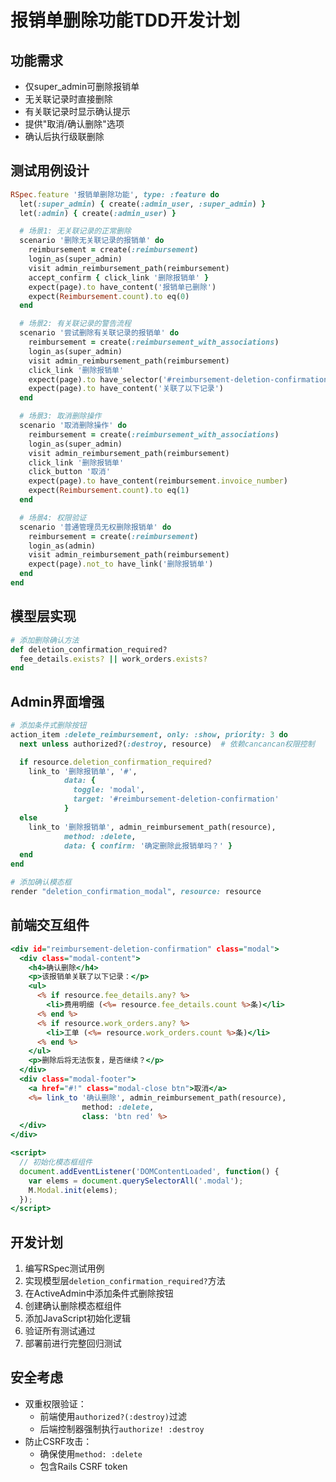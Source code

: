 # 报销单删除功能TDD开发计划

## 功能需求
- 仅super_admin可删除报销单
- 无关联记录时直接删除
- 有关联记录时显示确认提示
- 提供"取消/确认删除"选项
- 确认后执行级联删除

## 测试用例设计
```ruby
RSpec.feature '报销单删除功能', type: :feature do
  let(:super_admin) { create(:admin_user, :super_admin) }
  let(:admin) { create(:admin_user) }

  # 场景1: 无关联记录的正常删除
  scenario '删除无关联记录的报销单' do
    reimbursement = create(:reimbursement)
    login_as(super_admin)
    visit admin_reimbursement_path(reimbursement)
    accept_confirm { click_link '删除报销单' }
    expect(page).to have_content('报销单已删除')
    expect(Reimbursement.count).to eq(0)
  end

  # 场景2: 有关联记录的警告流程
  scenario '尝试删除有关联记录的报销单' do
    reimbursement = create(:reimbursement_with_associations)
    login_as(super_admin)
    visit admin_reimbursement_path(reimbursement)
    click_link '删除报销单'
    expect(page).to have_selector('#reimbursement-deletion-confirmation')
    expect(page).to have_content('关联了以下记录')
  end

  # 场景3: 取消删除操作
  scenario '取消删除操作' do
    reimbursement = create(:reimbursement_with_associations)
    login_as(super_admin)
    visit admin_reimbursement_path(reimbursement)
    click_link '删除报销单'
    click_button '取消'
    expect(page).to have_content(reimbursement.invoice_number)
    expect(Reimbursement.count).to eq(1)
  end

  # 场景4: 权限验证
  scenario '普通管理员无权删除报销单' do
    reimbursement = create(:reimbursement)
    login_as(admin)
    visit admin_reimbursement_path(reimbursement)
    expect(page).not_to have_link('删除报销单')
  end
end
```

## 模型层实现
```ruby:app/models/reimbursement.rb
# 添加删除确认方法
def deletion_confirmation_required?
  fee_details.exists? || work_orders.exists?
end
```

## Admin界面增强
```ruby:app/admin/reimbursements.rb
# 添加条件式删除按钮
action_item :delete_reimbursement, only: :show, priority: 3 do
  next unless authorized?(:destroy, resource)  # 依赖cancancan权限控制

  if resource.deletion_confirmation_required?
    link_to '删除报销单', '#', 
            data: { 
              toggle: 'modal',
              target: '#reimbursement-deletion-confirmation'
            }
  else
    link_to '删除报销单', admin_reimbursement_path(resource), 
            method: :delete, 
            data: { confirm: '确定删除此报销单吗？' }
  end
end

# 添加确认模态框
render "deletion_confirmation_modal", resource: resource
```

## 前端交互组件
```erb:app/views/active_admin/reimbursements/_deletion_confirmation_modal.html.erb
<div id="reimbursement-deletion-confirmation" class="modal">
  <div class="modal-content">
    <h4>确认删除</h4>
    <p>该报销单关联了以下记录：</p>
    <ul>
      <% if resource.fee_details.any? %>
        <li>费用明细 (<%= resource.fee_details.count %>条)</li>
      <% end %>
      <% if resource.work_orders.any? %>
        <li>工单 (<%= resource.work_orders.count %>条)</li>
      <% end %>
    </ul>
    <p>删除后将无法恢复，是否继续？</p>
  </div>
  <div class="modal-footer">
    <a href="#!" class="modal-close btn">取消</a>
    <%= link_to '确认删除', admin_reimbursement_path(resource), 
                method: :delete, 
                class: 'btn red' %>
  </div>
</div>

<script>
  // 初始化模态框组件
  document.addEventListener('DOMContentLoaded', function() {
    var elems = document.querySelectorAll('.modal');
    M.Modal.init(elems);
  });
</script>
```

## 开发计划
1. 编写RSpec测试用例
2. 实现模型层`deletion_confirmation_required?`方法
3. 在ActiveAdmin中添加条件式删除按钮
4. 创建确认删除模态框组件
5. 添加JavaScript初始化逻辑
6. 验证所有测试通过
7. 部署前进行完整回归测试

## 安全考虑
- 双重权限验证：
  - 前端使用`authorized?(:destroy)`过滤
  - 后端控制器强制执行`authorize! :destroy` 
- 防止CSRF攻击：
  - 确保使用`method: :delete`
  - 包含Rails CSRF token